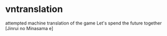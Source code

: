 # vntranslation
 attempted machine translation of the game Let's spend the future together [Jinrui no Minasama e] 
